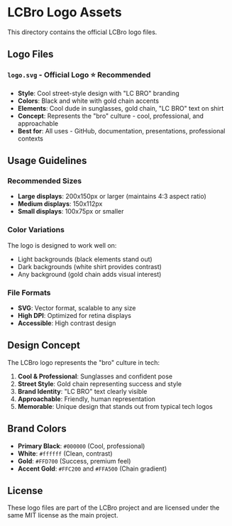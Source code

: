 # LCBro Logo Assets

This directory contains the official LCBro logo files.

## Logo Files

### `logo.svg` - Official Logo ⭐ **Recommended**
- **Style**: Cool street-style design with "LC BRO" branding
- **Colors**: Black and white with gold chain accents
- **Elements**: Cool dude in sunglasses, gold chain, "LC BRO" text on shirt
- **Concept**: Represents the "bro" culture - cool, professional, and approachable
- **Best for**: All uses - GitHub, documentation, presentations, professional contexts

## Usage Guidelines

### Recommended Sizes
- **Large displays**: 200x150px or larger (maintains 4:3 aspect ratio)
- **Medium displays**: 150x112px
- **Small displays**: 100x75px or smaller

### Color Variations
The logo is designed to work well on:
- Light backgrounds (black elements stand out)
- Dark backgrounds (white shirt provides contrast)
- Any background (gold chain adds visual interest)

### File Formats
- **SVG**: Vector format, scalable to any size
- **High DPI**: Optimized for retina displays
- **Accessible**: High contrast design

## Design Concept

The LCBro logo represents the "bro" culture in tech:

1. **Cool & Professional**: Sunglasses and confident pose
2. **Street Style**: Gold chain representing success and style
3. **Brand Identity**: "LC BRO" text clearly visible
4. **Approachable**: Friendly, human representation
5. **Memorable**: Unique design that stands out from typical tech logos

## Brand Colors

- **Primary Black**: `#000000` (Cool, professional)
- **White**: `#ffffff` (Clean, contrast)
- **Gold**: `#FFD700` (Success, premium feel)
- **Accent Gold**: `#FFC200` and `#FFA500` (Chain gradient)

## License

These logo files are part of the LCBro project and are licensed under the same MIT license as the main project.

